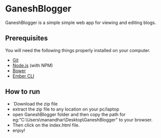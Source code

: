 # GaneshBlogger

GaneshBlogger is a simple simple web app for viewing and editing blogs.

 

## Prerequisites

You will need the following things properly installed on your computer.


* [Git](http://git-scm.com/)
* [Node.js](http://nodejs.org/) (with NPM)
* [Bower](http://bower.io/)
* [Ember CLI](http://www.ember-cli.com/)


## How to run

* `Download the zip file
* extract the zip file to any location on your pc/laptop
* open GaneshBlogger folder and then copy the path for eg:"C:\Users\manandhar\Desktop\GaneshBlogger" to your browser.
* Then click on the index.html file.
* enjoy!




